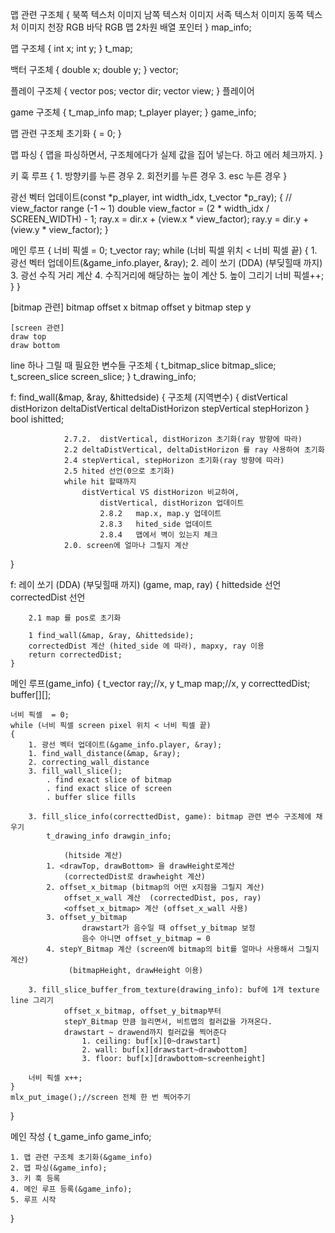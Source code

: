 
맵 관련 구조체
{
	북쪽 텍스처 이미지
	남쪽 텍스처 이미지
	서족 텍스처	이미지
	동쪽 텍스처 이미지
	천장 RGB
	바닥 RGB
	맵 2차원 배열 포인터
} map_info;


맵 구조체
{
	int	x;
	int	y;
} t_map;

백터 구조체
{
	double x;
	double y;
} vector;

플레이 구조체
{
	vector pos;
	vector dir;
	vector view;
} 플레이어


game 구조체
{
	t_map_info	map;
	t_player	player;
} game_info;



맵 관련 구조체 초기화
{
	= 0;
}

맵 파싱
{
	맵을 파싱하면서, 구조체에다가 실제 값을 집어 넣는다.
	하고 에러 체크까지.
}

키 훅 루프
{
	1. 방향키를 누른 경우
	2. 회전키를 누른 경우
	3. esc 누른 경우
}

광선 벡터 업데이트(const *p_player, int width_idx, t_vector *p_ray);
{
	// view_factor range (-1 ~ 1)
	double view_factor = (2 * width_idx / SCREEN_WIDTH) - 1;
	ray.x = dir.x + (view.x * view_factor);
	ray.y = dir.y + (view.y * view_factor);
}

메인 루프
{
	너비 픽셀  = 0;
	t_vector	ray;
	while (너비 픽셀 위치 < 너비 픽셀 끝)
	{
		1. 광선 벡터 업데이트(&game_info.player, &ray);
		2. 레이 쏘기 (DDA) (부딪힐때 까지)
		3. 광선 수직 거리 계산
		4. 수직거리에 해당하는 높이 계산
		5. 높이 그리기
		너비 픽셀++;
	}
}



[bitmap 관련]
	bitmap offset x
	bitmap offset y
	bitmap step y


	[screen 관련]
	draw top
	draw bottom
	
	
line 하나 그릴 때 필요한 변수들 구조체
{
	t_bitmap_slice bitmap_slice;
	t_screen_slice screen_slice;
} t_drawing_info;



f: find_wall(&map, &ray, &hittedside)
{
					구조체 (지역변수) {
							distVertical
							distHorizon
							deltaDistVertical
							deltaDistHorizon
							stepVertical
							stepHorizon
					}
				bool ishitted;

				2.7.2.	distVertical, distHorizon 초기화(ray 방향에 따라)
				2.2 deltaDistVertical, deltaDistHorizon 를 ray 사용하여 초기화
				2.4	stepVertical, stepHorizon 초기화(ray 방향에 따라)
				2.5 hited 선언(0으로 초기화)
				while hit 할때까지
					distVertical VS distHorizon 비교하여, 
						distVertical, distHorizon 업데이트
						2.8.2	map.x, map.y 업데이트	
						2.8.3	hited_side 업데이트
						2.8.4	맵에서 벽이 있는지 체크
				2.0. screen에 얼마나 그릴지 계산
}


f: 레이 쏘기 (DDA) (부딪힐때 까지) (game, map, ray)
{
		hittedside 선언
		correctedDist 선언

		2.1 map 를 pos로 초기화  

		1 find_wall(&map, &ray, &hittedside);
		correctedDist 계산 (hited_side 에 따라), mapxy, ray 이용
		return correctedDist;
	}


메인 루프(game_info)
{
	t_vector	ray;//x, y
	t_map		map;//x, y
	correcttedDist;
	buffer[][];

	너비 픽셀  = 0;
	while (너비 픽셀 screen pixel 위치 < 너비 픽셀 끝)
	{
		1. 광선 벡터 업데이트(&game_info.player, &ray);
		1. find_wall_distance(&map, &ray);
		2. correcting_wall_distance
		3. fill_wall_slice();
			. find exact slice of bitmap
			. find exact slice of screen
			. buffer slice fills

		3. fill_slice_info(correcttedDist, game): bitmap 관련 변수 구조체에 채우기
			t_drawing_info drawgin_info;

				(hitside 계산)
			1. <drawTop, drawBottom> 을 drawHeight로계산
				(correctedDist로 drawheight 계산)	
			2. offset_x_bitmap (bitmap의 어떤 x지점을 그릴지 계산)
				offset_x_wall 계산  (correctedDist, pos, ray)
				<offset_x_bitmap> 계산 (offset_x_wall 사용)
			3. offset_y_bitmap 
					drawstart가 음수일 때 offset_y_bitmap 보정
					음수 아니면 offset_y_bitmap = 0
			4. stepY_Bitmap 계산 (screen에 bitmap의 bit를 얼마나 사용해서 그릴지 계산)
				 (bitmapHeight, drawHeight 이용)

		3. fill_slice_buffer_from_texture(drawing_info): buf에 1개 texture line 그리기
				offset_x_bitmap, offset_y_bitmap부터
				stepY_Bitmap 만큼 늘리면서, 비트맵의 컬러값을 가져온다.
				drawstart ~ drawend까지 컬러값을 찍어준다
					1. ceiling: buf[x][0~drawstart]
					2. wall: buf[x][drawstart~drawbottom]
					3. floor: buf[x][drawbottom~screenheight]
	
		너비 픽셀 x++;
	}
	mlx_put_image();//screen 전체 한 번 찍어주기
} 



메인 작성
{
	t_game_info game_info;

	1. 맵 관련 구조체 초기화(&game_info)
	2. 맵 파싱(&game_info);
	3. 키 훅 등록
	4. 메인 루프 등록(&game_info);
	5. 루프 시작
}
